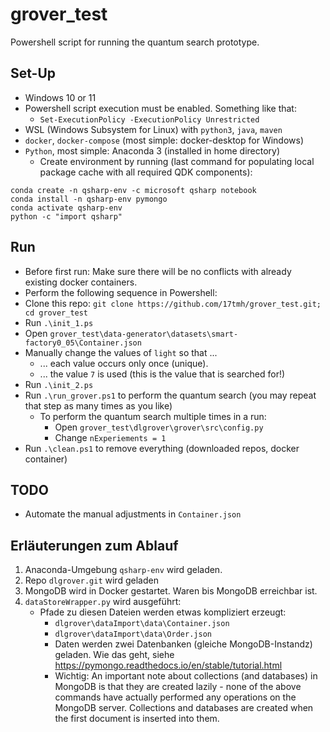 # grover_test

Powershell script for running the quantum search prototype.

## Set-Up

- Windows 10 or 11
- Powershell script execution must be enabled. Something like that:
  - `Set-ExecutionPolicy -ExecutionPolicy Unrestricted`
- WSL (Windows Subsystem for Linux) with `python3`, `java`, `maven`
- `docker`, `docker-compose` (most simple: docker-desktop for Windows)
- `Python`, most simple: Anaconda 3 (installed in home directory)
  - Create environment by running (last command for populating local package cache with all required QDK components):

```
conda create -n qsharp-env -c microsoft qsharp notebook
conda install -n qsharp-env pymongo
conda activate qsharp-env
python -c "import qsharp"
```

## Run

- Before first run: Make sure there will be no conflicts with already existing docker containers.
- Perform the following sequence in Powershell:
- Clone this repo: `git clone https://github.com/17tmh/grover_test.git; cd grover_test`
- Run `.\init_1.ps`
- Open `grover_test\data-generator\datasets\smart-factory0_05\Container.json`
- Manually change the values of `light` so that ...
  - ... each value occurs only once (unique).
  - ... the value `7` is used (this is the value that is searched for!)
- Run `.\init_2.ps`
- Run `.\run_grover.ps1` to perform the quantum search (you may repeat that step as many times as you like)
  - To perform the quantum search multiple times in a run:
    - Open `grover_test\dlgrover\grover\src\config.py`
    - Change `nExperiements = 1`
- Run `.\clean.ps1` to remove everything (downloaded repos, docker container)

## TODO

- Automate the manual adjustments in `Container.json`

## Erläuterungen zum Ablauf

1. Anaconda-Umgebung `qsharp-env` wird geladen.
2. Repo `dlgrover.git` wird geladen
3. MongoDB wird in Docker gestartet. Waren bis MongoDB erreichbar ist.
4. `dataStoreWrapper.py` wird ausgeführt:
   - Pfade zu diesen Dateien werden etwas kompliziert erzeugt: 
     - `dlgrover\dataImport\data\Container.json`
     - `dlgrover\dataImport\data\Order.json`
     - Daten werden zwei Datenbanken (gleiche MongoDB-Instandz) geladen. Wie das geht, siehe https://pymongo.readthedocs.io/en/stable/tutorial.html
     - Wichtig: An important note about collections (and databases) in MongoDB is that they are created lazily - none of the above commands have actually performed any operations on the MongoDB server. Collections and databases are created when the first document is inserted into them.



